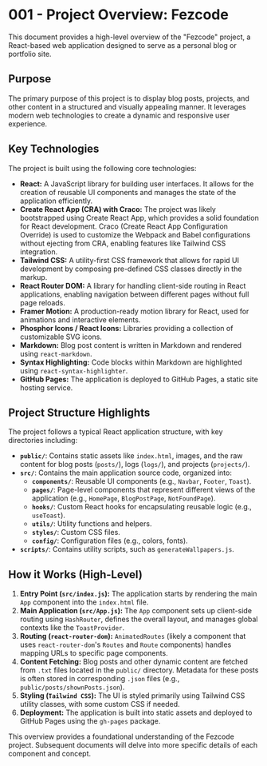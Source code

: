 # 001 - Project Overview: Fezcode

This document provides a high-level overview of the "Fezcode" project, a React-based web application designed to serve as a personal blog or portfolio site.

## Purpose

The primary purpose of this project is to display blog posts, projects, and other content in a structured and visually appealing manner. It leverages modern web technologies to create a dynamic and responsive user experience.

## Key Technologies

The project is built using the following core technologies:

*   **React:** A JavaScript library for building user interfaces. It allows for the creation of reusable UI components and manages the state of the application efficiently.
*   **Create React App (CRA) with Craco:** The project was likely bootstrapped using Create React App, which provides a solid foundation for React development. Craco (Create React App Configuration Override) is used to customize the Webpack and Babel configurations without ejecting from CRA, enabling features like Tailwind CSS integration.
*   **Tailwind CSS:** A utility-first CSS framework that allows for rapid UI development by composing pre-defined CSS classes directly in the markup.
*   **React Router DOM:** A library for handling client-side routing in React applications, enabling navigation between different pages without full page reloads.
*   **Framer Motion:** A production-ready motion library for React, used for animations and interactive elements.
*   **Phosphor Icons / React Icons:** Libraries providing a collection of customizable SVG icons.
*   **Markdown:** Blog post content is written in Markdown and rendered using `react-markdown`.
*   **Syntax Highlighting:** Code blocks within Markdown are highlighted using `react-syntax-highlighter`.
*   **GitHub Pages:** The application is deployed to GitHub Pages, a static site hosting service.

## Project Structure Highlights

The project follows a typical React application structure, with key directories including:

*   **`public/`**: Contains static assets like `index.html`, images, and the raw content for blog posts (`posts/`), logs (`logs/`), and projects (`projects/`).
*   **`src/`**: Contains the main application source code, organized into:
    *   **`components/`**: Reusable UI components (e.g., `Navbar`, `Footer`, `Toast`).
    *   **`pages/`**: Page-level components that represent different views of the application (e.g., `HomePage`, `BlogPostPage`, `NotFoundPage`).
    *   **`hooks/`**: Custom React hooks for encapsulating reusable logic (e.g., `useToast`).
    *   **`utils/`**: Utility functions and helpers.
    *   **`styles/`**: Custom CSS files.
    *   **`config/`**: Configuration files (e.g., colors, fonts).
*   **`scripts/`**: Contains utility scripts, such as `generateWallpapers.js`.

## How it Works (High-Level)

1.  **Entry Point (`src/index.js`):** The application starts by rendering the main `App` component into the `index.html` file.
2.  **Main Application (`src/App.js`):** The `App` component sets up client-side routing using `HashRouter`, defines the overall layout, and manages global contexts like the `ToastProvider`.
3.  **Routing (`react-router-dom`):** `AnimatedRoutes` (likely a component that uses `react-router-dom`'s `Routes` and `Route` components) handles mapping URLs to specific page components.
4.  **Content Fetching:** Blog posts and other dynamic content are fetched from `.txt` files located in the `public/` directory. Metadata for these posts is often stored in corresponding `.json` files (e.g., `public/posts/shownPosts.json`).
5.  **Styling (`Tailwind CSS`):** The UI is styled primarily using Tailwind CSS utility classes, with some custom CSS if needed.
6.  **Deployment:** The application is built into static assets and deployed to GitHub Pages using the `gh-pages` package.

This overview provides a foundational understanding of the Fezcode project. Subsequent documents will delve into more specific details of each component and concept.